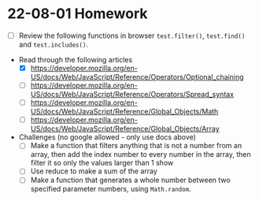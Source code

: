 
# 22-08-01 Homework

- [ ] Review the following functions in browser `test.filter()`, `test.find()` and `test.includes()`.
- Read through the following articles
    - [x] https://developer.mozilla.org/en-US/docs/Web/JavaScript/Reference/Operators/Optional_chaining
    - [ ] https://developer.mozilla.org/en-US/docs/Web/JavaScript/Reference/Operators/Spread_syntax
    - [ ] https://developer.mozilla.org/en-US/docs/Web/JavaScript/Reference/Global_Objects/Math
    - [ ] https://developer.mozilla.org/en-US/docs/Web/JavaScript/Reference/Global_Objects/Array
- Challenges (no google allowed - only use docs above)
    - [ ] Make a function that filters anything that is not a number from an array, then add the index number to every number in the array, then filter it so only the values larger than 1 show
    - [ ] Use reduce to make a sum of the array
    - [ ] Make a function that generates a whole number between two specified parameter numbers, using `Math.random`.